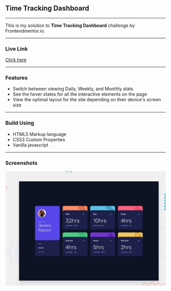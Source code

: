 <h2>Time Tracking Dashboard</h2>
<hr>
This is my solution to <strong>Time Tracking Dashboard</strong> challenge by Frontendmentor.io.
<hr>

<h3>Live Link</h3>
<a href="https://sonakshirawat.github.io/Time-tracking-dashboard/">Click here</a>
<hr>
<h3>Features</h3>
<ul>
<li>Switch between viewing Daily, Weekly, and Monthly stats</li>
<li>See the hover states for all the interactive elements on the page</li>
<li>View the optimal layout for the site depending on their device's screen size</li>
</ul>
<hr> 
<h3>Build Using</h3>
<ul>
  <li>HTML5 Markup language</li>
  <li>CSS3 Custom Properties</li>
     <li>Vanilla javascript</li>
</ul>


<hr>
<h3>Screenshots</h3>
<img src="design/Capture.PNG" alt="Desktop version"/><br>
<!-- <p align="center">
<img src="design/mobile-design.jpg"  alt="Mobile view"><br>
</p> -->